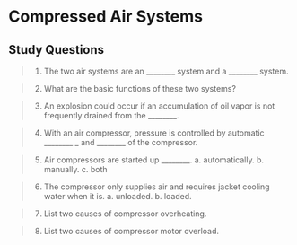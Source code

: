 # Compressed Air Systems

## Study Questions
>1. The two air systems are an ________ system and a ________ system.

>2. What are the basic functions of these two systems? 

>3. An explosion could occur if an accumulation of oil vapor is not frequently drained from the ________.

>4. With an air compressor, pressure is controlled by automatic ________ _ and ________ of the compressor.

>5. Air compressors are started up ________.
>a. automatically.
>b. manually.
>c. both

>6. The compressor only supplies air and requires jacket cooling water when it is.
>a. unloaded.
>b. loaded.

>7. List two causes of compressor overheating.

>8. List two causes of compressor motor overload.